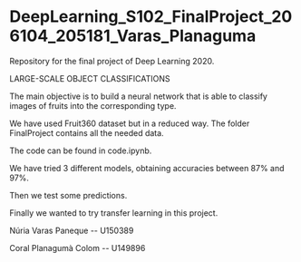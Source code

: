 # DeepLearning_S102_FinalProject_206104_205181_Varas_Planaguma
Repository for the final project of Deep Learning 2020.

LARGE-SCALE OBJECT CLASSIFICATIONS


The main objective is to build a neural network that is able to classify images of fruits into the corresponding type. 

We have used Fruit360 dataset but in a reduced way. The folder FinalProject contains all the needed data. 

The code can be found in code.ipynb.

We have tried 3 different models, obtaining accuracies between 87% and 97%.

Then we test some predictions.

Finally we wanted to try transfer learning in this project. 

Núria Varas Paneque -- U150389

Coral Planagumà Colom -- U149896
